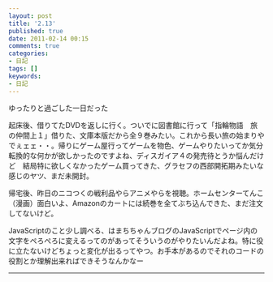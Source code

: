 ```yaml
---
layout: post
title: '2.13'
published: true
date: 2011-02-14 00:15
comments: true
categories:
- 日記
tags: []
keywords:
- 日記
---
```

ゆったりと過ごした一日だった

起床後、借りてたDVDを返しに行く。ついでに図書館に行って「指輪物語　旅の仲間上１」借りた、文庫本版だから全９巻みたい。これから長い旅の始まりやでぇェェ・・。帰りにゲーム屋行ってゲームを物色、ゲームやりたいってか気分転換的な何かが欲しかったのですよね、ディスガイア４の発売待とうか悩んだけど　結局特に欲しくなかったゲーム買ってきた、グラセフの西部開拓期みたいな感じのヤツ、まだ未開封。

帰宅後、昨日のニコつくの戦利品やらアニメやらを視聴。ホームセンターてんこ（漫画）面白いよ、Amazonのカートには続巻を全てぶち込んできた、まだ注文してないけど。

JavaScriptのこと少し調べる、はまちちゃんブログのJavaScriptでページ内の文字をぺろぺろに変えるってのがあってそういうのがやりたいんだよね。特に役に立たないけどちょっと変化が出るってやつ。お手本があるのでそれのコードの役割とか理解出来ればできそうなんかなー

---

